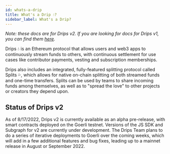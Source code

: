```yaml
---
id: whats-a-drip
title: What's a Drip 💧?
sidebar_label: What's a Drip?
---
```

*Note: these docs are for Drips v2. If you are looking for docs for Drips v1, you can find them [here][v1].*

Drips 💧 is an Ethereum protocol that allows users and web3 apps to continuously stream funds to others, with continuous settlement for use cases 
like contributor payments, vesting and subscription memberships.

Drips also includes an integrated, fully-featured splitting protocol called Splits 💦, which allows for native on-chain splitting of both streamed funds
and one-time transfers. Splits can be used by teams to share incoming funds among themselves, as well as to "spread the love" to other projects or creators
 they depend upon.

## Status of Drips v2

As of 8/17/2022, Drips v2 is currently available as an alpha pre-release, with smart contracts deployed on the Goerli testnet. Versions of the JS SDK and
Subgraph for v2 are currently under development. The Drips Team plans to do a series of iterative deployments to Goerli over the coming weeks, which will add in a few additional features and bug fixes, leading up to a mainnet release in August or September 2022.


[v1]: https://docs.drips.network/


